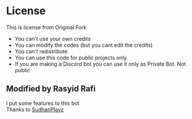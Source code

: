 # License

This is license from Original Fork  

- You can't use your own credits
- You can modify the codes (but you cant edit the credits)
- You can't redistribute
- You can use this code for public projects only
- If you are making a Discord bot you can use it only as Private Bot. Not public

## Modified by Rasyid Rafi

I put some features to this bot  
Thanks to [SudhanPlayz](https://github.com/SudhanPlayz)
